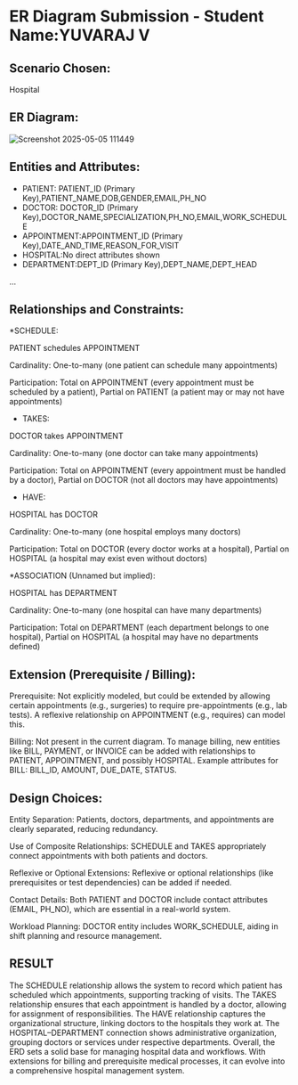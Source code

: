 # ER Diagram Submission - Student Name:YUVARAJ V

## Scenario Chosen:
Hospital 

## ER Diagram:
![Screenshot 2025-05-05 111449](https://github.com/user-attachments/assets/47514eb8-173e-45d7-b672-95fb71814579)


## Entities and Attributes:
- PATIENT: PATIENT_ID (Primary Key),PATIENT_NAME,DOB,GENDER,EMAIL,PH_NO
- DOCTOR: DOCTOR_ID (Primary Key),DOCTOR_NAME,SPECIALIZATION,PH_NO,EMAIL,WORK_SCHEDULE
- APPOINTMENT:APPOINTMENT_ID (Primary Key),DATE_AND_TIME,REASON_FOR_VISIT
- HOSPITAL:No direct attributes shown
- DEPARTMENT:DEPT_ID (Primary Key),DEPT_NAME,DEPT_HEAD


...

## Relationships and Constraints:


*SCHEDULE:

PATIENT schedules APPOINTMENT

Cardinality: One-to-many (one patient can schedule many appointments)

Participation: Total on APPOINTMENT (every appointment must be scheduled by a patient), Partial on PATIENT (a patient may or may not have appointments)

* TAKES:

DOCTOR takes APPOINTMENT

Cardinality: One-to-many (one doctor can take many appointments)

Participation: Total on APPOINTMENT (every appointment must be handled by a doctor), Partial on DOCTOR (not all doctors may have appointments)

* HAVE:

HOSPITAL has DOCTOR

Cardinality: One-to-many (one hospital employs many doctors)

Participation: Total on DOCTOR (every doctor works at a hospital), Partial on HOSPITAL (a hospital may exist even without doctors)

*ASSOCIATION (Unnamed but implied):

HOSPITAL has DEPARTMENT

Cardinality: One-to-many (one hospital can have many departments)

Participation: Total on DEPARTMENT (each department belongs to one hospital), Partial on HOSPITAL (a hospital may have no departments defined)



## Extension (Prerequisite / Billing):
Prerequisite:
Not explicitly modeled, but could be extended by allowing certain appointments (e.g., surgeries) to require pre-appointments (e.g., lab tests). A reflexive relationship on APPOINTMENT (e.g., requires) can model this.

Billing:
Not present in the current diagram. To manage billing, new entities like BILL, PAYMENT, or INVOICE can be added with relationships to PATIENT, APPOINTMENT, and possibly HOSPITAL.
Example attributes for BILL: BILL_ID, AMOUNT, DUE_DATE, STATUS.
## Design Choices:
Entity Separation: Patients, doctors, departments, and appointments are clearly separated, reducing redundancy.

Use of Composite Relationships: SCHEDULE and TAKES appropriately connect appointments with both patients and doctors.

Reflexive or Optional Extensions: Reflexive or optional relationships (like prerequisites or test dependencies) can be added if needed.

Contact Details: Both PATIENT and DOCTOR include contact attributes (EMAIL, PH_NO), which are essential in a real-world system.

Workload Planning: DOCTOR entity includes WORK_SCHEDULE, aiding in shift planning and resource management.

## RESULT
The SCHEDULE relationship allows the system to record which patient has scheduled which appointments, supporting tracking of visits.
The TAKES relationship ensures that each appointment is handled by a doctor, allowing for assignment of responsibilities.
The HAVE relationship captures the organizational structure, linking doctors to the hospitals they work at.
The HOSPITAL–DEPARTMENT connection shows administrative organization, grouping doctors or services under respective departments.
Overall, the ERD sets a solid base for managing hospital data and workflows. With extensions for billing and prerequisite medical processes, it can evolve into a comprehensive hospital management system. 
